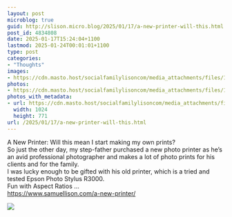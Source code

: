 ```yaml
---
layout: post
microblog: true
guid: http://slison.micro.blog/2025/01/17/a-new-printer-will-this.html
post_id: 4834808
date: 2025-01-17T15:24:04+1100
lastmod: 2025-01-24T00:01:01+1100
type: post
categories:
- "Thoughts"
images:
- https://cdn.masto.host/socialfamilylisoncom/media_attachments/files/113/841/788/786/069/596/original/7486f71908a309e5.jpg
photos:
- https://cdn.masto.host/socialfamilylisoncom/media_attachments/files/113/841/788/786/069/596/original/7486f71908a309e5.jpg
photos_with_metadata:
- url: https://cdn.masto.host/socialfamilylisoncom/media_attachments/files/113/841/788/786/069/596/original/7486f71908a309e5.jpg
  width: 1024
  height: 771
url: /2025/01/17/a-new-printer-will-this.html
---
```

<p>A New Printer: Will this mean I start making my own prints? <br />So just the other day, my step-father purchased a new photo printer as he’s an avid professional photographer and makes a lot of photo prints for his clients and for the family.<br />I was lucky enough to be gifted with his old printer, which is a tried and tested Epson Photo Stylus R3000.<br />Fun with Aspect Ratios …<br /><a href="https://www.samuellison.com/a-new-printer/" target="_blank" rel="nofollow noopener noreferrer" translate="no"><span class="invisible">https://www.</span><span class="">samuellison.com/a-new-printer/</span><span class="invisible"></span></a></p><p><img src="https://cdn.masto.host/socialfamilylisoncom/media_attachments/files/113/841/788/786/069/596/original/7486f71908a309e5.jpg">
